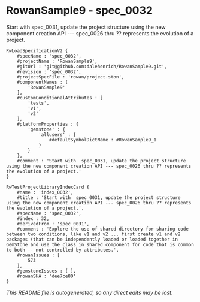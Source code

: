 # RowanSample9 - spec_0032
Start with  spec_0031, update the project structure using the new component creation API --- spec_0026 thru ?? represents the evolution of a project.
```
RwLoadSpecificationV2 {
	#specName : 'spec_0032',
	#projectName : 'RowanSample9',
	#gitUrl : 'git@github.com:dalehenrich/RowanSample9.git',
	#revision : 'spec_0032',
	#projectSpecFile : 'rowan/project.ston',
	#componentNames : [
		'RowanSample9'
	],
	#customConditionalAttributes : [
		'tests',
		'v1',
		'v2'
	],
	#platformProperties : {
		'gemstone' : {
			'allusers' : {
				#defaultSymbolDictName : #RowanSample9_1
			}
		}
	},
	#comment : 'Start with  spec_0031, update the project structure using the new component creation API --- spec_0026 thru ?? represents the evolution of a project.'
}

RwTestProjectLibraryIndexCard {
	#name : 'index_0032',
	#title : 'Start with  spec_0031, update the project structure using the new component creation API --- spec_0026 thru ?? represents the evolution of a project.',
	#specName : 'spec_0032',
	#index : 32,
	#derivedFrom : 'spec_0031',
	#comment : 'Explore the use of shared directory for sharing code between two conditions, like v1 and v2 ... first create v1 and v2 packages (that can be independently loaded or loaded together in GemStone and use the class in shared component for code that is common to both -- not controlled by attributes.',
	#rowanIssues : [
		573
	],
	#gemstoneIssues : [ ],
	#rowanSHA : 'dee7ce80'
}
```

*This README file is autogenerated, so any direct edits may be lost.*
